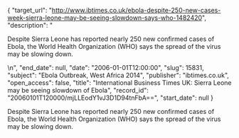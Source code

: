 {
  "target_url": "http://www.ibtimes.co.uk/ebola-despite-250-new-cases-week-sierra-leone-may-be-seeing-slowdown-says-who-1482420", 
  "description": "<p>Despite Sierra Leone has reported nearly 250 new confirmed cases of Ebola, the World Health Organization (WHO) says the spread of the virus may be slowing down.</p>\n", 
  "end_date": null, 
  "date": "2006-01-01T12:00:00", 
  "slug": 15831, 
  "subject": "Ebola Outbreak, West Africa 2014", 
  "publisher": "ibtimes.co.uk", 
  "open_access": false, 
  "title": "International Business Times UK: Sierra Leone may be seeing slowdown of Ebola", 
  "record_id": "20060101T120000/mjLLEodY1vJ3D1D94tnFbA==", 
  "start_date": null
}

<p>Despite Sierra Leone has reported nearly 250 new confirmed cases of Ebola, the World Health Organization (WHO) says the spread of the virus may be slowing down.</p>
